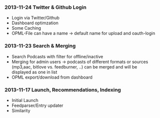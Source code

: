 ### 2013-11-24 Twitter & Github Login

* Login via Twitter/Github
* Dashboard optimzation
* Some Caching
* OPML-File can have a name -> default name for upload and oauth-login


### 2013-11-23 Search & Merging

* Search Podcasts with filter for offline/inactive
* Merging for admin users -> podcasts of different formats or sources (mp3,aac,
  bitlove vs. feedburner, ..) can be merged and will be displayed as one in
  list
* OPML export/download from dashboard

### 2013-11-17 Launch, Recommendations, Indexing

* Initial Launch
* Feedparser/Entry updater
* Similarity
